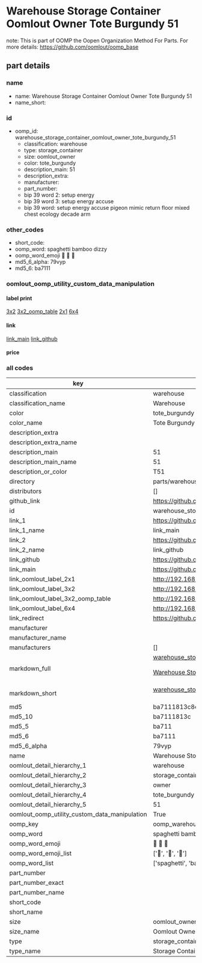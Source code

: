 # Warehouse Storage Container Oomlout Owner Tote Burgundy 51  

note: This is part of OOMP the Oopen Organization Method For Parts. For more details: https://github.com/oomlout/oomp_base

##  part details
  







### name
* name: Warehouse Storage Container Oomlout Owner Tote Burgundy 51
* name_short: 
### id
* oomp_id: warehouse_storage_container_oomlout_owner_tote_burgundy_51
  * classification: warehouse
  * type: storage_container
  * size: oomlout_owner
  * color: tote_burgundy
  * description_main: 51
  * description_extra: 
  * manufacturer: 
  * part_number: 
  * bip 39 word 2: setup energy
  * bip 39 word 3: setup energy accuse
  * bip 39 word: setup energy accuse pigeon mimic return floor mixed chest ecology decade arm

### other_codes
* short_code: 
* oomp_word: spaghetti bamboo dizzy
* oomp_word_emoji :spaghetti: :bamboo: :dizzy:
* md5_6_alpha: 79vyp
* md5_6: ba7111






### oomlout_oomp_utility_custom_data_manipulation
#### label print
[3x2](http://192.168.1.245:1112/?label=oomp%2079vyp)
[3x2_oomp_table](http://192.168.1.108:1112/?label=oomp%2079vyp)
[2x1](http://192.168.1.242:1112/?label=oomp%2079vyp)
[6x4](http://192.168.1.55:1112/?label=oomp%2079vyp)    

#### link

[link_main](https://github.com/oomlout/oomlout_oomp_version_1_messy/tree/main/parts/warehouse_storage_container_oomlout_owner_tote_burgundy_51) [link_github](https://github.com/oomlout/oomlout_oomp_version_1_messy/tree/main/parts/warehouse_storage_container_oomlout_owner_tote_burgundy_51)                             

#### price







### all codes 
| key | value |  
| --- | --- |  
| classification | warehouse |  
| classification_name | Warehouse |  
| color | tote_burgundy |  
| color_name | Tote Burgundy |  
| description_extra |  |  
| description_extra_name |  |  
| description_main | 51 |  
| description_main_name | 51 |  
| description_or_color | T51 |  
| directory | parts/warehouse_storage_container_oomlout_owner_tote_burgundy_51 |  
| distributors | [] |  
| github_link | https://github.com/oomlout/oomlout_oomp_part_src/tree/main/parts/warehouse_storage_container_oomlout_owner_tote_burgundy_51 |  
| id | warehouse_storage_container_oomlout_owner_tote_burgundy_51 |  
| link_1 | https://github.com/oomlout/oomlout_oomp_version_1_messy/tree/main/parts/warehouse_storage_container_oomlout_owner_tote_burgundy_51 |  
| link_1_name | link_main |  
| link_2 | https://github.com/oomlout/oomlout_oomp_version_1_messy/tree/main/parts/warehouse_storage_container_oomlout_owner_tote_burgundy_51 |  
| link_2_name | link_github |  
| link_github | https://github.com/oomlout/oomlout_oomp_version_1_messy/tree/main/parts/warehouse_storage_container_oomlout_owner_tote_burgundy_51 |  
| link_main | https://github.com/oomlout/oomlout_oomp_version_1_messy/tree/main/parts/warehouse_storage_container_oomlout_owner_tote_burgundy_51 |  
| link_oomlout_label_2x1 | http://192.168.1.242:1112/?label=oomp%2079vyp |  
| link_oomlout_label_3x2 | http://192.168.1.245:1112/?label=oomp%2079vyp |  
| link_oomlout_label_3x2_oomp_table | http://192.168.1.108:1112/?label=oomp%2079vyp |  
| link_oomlout_label_6x4 | http://192.168.1.55:1112/?label=oomp%2079vyp |  
| link_redirect | https://github.com/oomlout/oomlout_oomp_version_1_messy/tree/main/parts/warehouse_storage_container_oomlout_owner_tote_burgundy_51 |  
| manufacturer |  |  
| manufacturer_name |  |  
| manufacturers | [] |  
| markdown_full | [warehouse_storage_container_oomlout_owner_tote_burgundy_51](none)<br>[](none)<br>[Warehouse Storage Container Oomlout Owner Tote Burgundy 51](none)<br><br> |  
| markdown_short | [warehouse_storage_container_oomlout_owner_tote_burgundy_51](none)<br><br> |  
| md5 | ba7111813c8e2b2ee0c66a4a03528624 |  
| md5_10 | ba7111813c |  
| md5_5 | ba711 |  
| md5_6 | ba7111 |  
| md5_6_alpha | 79vyp |  
| name | Warehouse Storage Container Oomlout Owner Tote Burgundy 51 |  
| oomlout_detail_hierarchy_1 | warehouse |  
| oomlout_detail_hierarchy_2 | storage_container |  
| oomlout_detail_hierarchy_3 | owner |  
| oomlout_detail_hierarchy_4 | tote_burgundy |  
| oomlout_detail_hierarchy_5 | 51 |  
| oomlout_oomp_utility_custom_data_manipulation | True |  
| oomp_key | oomp_warehouse_storage_container_oomlout_owner_tote_burgundy_51 |  
| oomp_word | spaghetti bamboo dizzy |  
| oomp_word_emoji | :spaghetti: :bamboo: :dizzy: |  
| oomp_word_emoji_list | [':spaghetti:', ':bamboo:', ':dizzy:'] |  
| oomp_word_list | ['spaghetti', 'bamboo', 'dizzy'] |  
| part_number |  |  
| part_number_exact |  |  
| part_number_name |  |  
| short_code |  |  
| short_name |  |  
| size | oomlout_owner |  
| size_name | Oomlout Owner |  
| type | storage_container |  
| type_name | Storage Container |  
